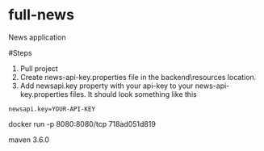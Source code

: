 # full-news
News application

#Steps
1. Pull project  
2. Create news-api-key.properties file in the backend\resources location.
3. Add newsapi.key property with your api-key to your news-api-key.properties files. It should look something like this
```
newsapi.key=YOUR-API-KEY
```

docker run -p 8080:8080/tcp 718ad051d819

maven 3.6.0